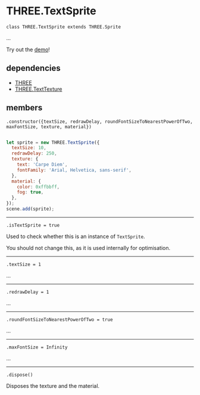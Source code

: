 # THREE.TextSprite

`class THREE.TextSprite extends THREE.Sprite`

...

Try out the [demo](https://seregpie.github.io/THREE.TextSprite/)!

## dependencies

- [THREE](https://github.com/mrdoob/three.js)
- [THREE.TextTexture](https://github.com/SeregPie/THREE.TextTexture)

## members

`.constructor({textSize, redrawDelay, roundFontSizeToNearestPowerOfTwo, maxFontSize, texture, material})`

```javascript

let sprite = new THREE.TextSprite({
  textSize: 10,
  redrawDelay: 250,
  texture: {
    text: 'Carpe Diem',
    fontFamily: 'Arial, Helvetica, sans-serif',
  },
  material: {
    color: 0xffbbff,
    fog: true,
  },
});
scene.add(sprite);

```

---

`.isTextSprite = true`

Used to check whether this is an instance of `TextSprite`.

You should not change this, as it is used internally for optimisation.

---

`.textSize = 1`

...

---

`.redrawDelay = 1`

...

---

`.roundFontSizeToNearestPowerOfTwo = true`

...

---

`.maxFontSize = Infinity`

...

---

`.dispose()`

Disposes the texture and the material.
